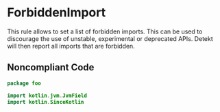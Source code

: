 # ForbiddenImport

This rule allows to set a list of forbidden imports. This can be used to discourage the use of unstable, experimental
or deprecated APIs. Detekt will then report all imports that are forbidden.

## Noncompliant Code

```kotlin
package foo

import kotlin.jvm.JvmField
import kotlin.SinceKotlin
```
